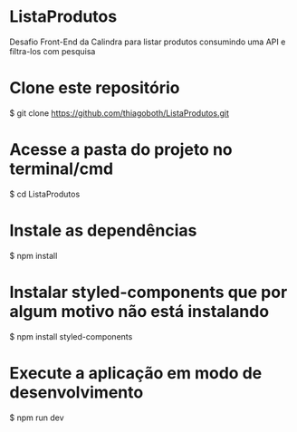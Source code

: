 # ListaProdutos
Desafio Front-End da Calindra para listar produtos consumindo uma API e filtra-los com pesquisa

# Clone este repositório
$ git clone <https://github.com/thiagoboth/ListaProdutos.git>

# Acesse a pasta do projeto no terminal/cmd
$ cd ListaProdutos

# Instale as dependências
$ npm install

# Instalar styled-components que por algum motivo não está instalando
$ npm install styled-components

# Execute a aplicação em modo de desenvolvimento
$ npm run dev
